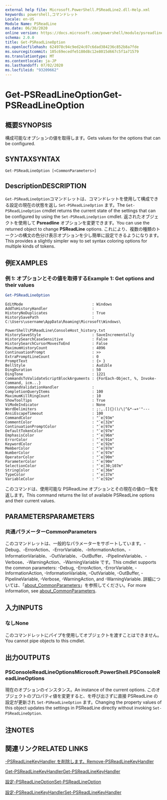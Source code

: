 ```yaml
---
external help file: Microsoft.PowerShell.PSReadLine2.dll-Help.xml
keywords: powershell,コマンドレット
Locale: en-US
Module Name: PSReadLine
ms.date: 06/30/2020
online version: https://docs.microsoft.com/powershell/module/psreadline/get-psreadlineoption?view=powershell-6&WT.mc_id=ps-gethelp
schema: 2.0.0
title: Get-PSReadLineOption
ms.openlocfilehash: 624978c94c9ed24c07c6dad384236c852b8a7fde
ms.sourcegitcommit: 105c69ecedfe5180d8c12e8015d667c5f1a71579
ms.translationtype: MT
ms.contentlocale: ja-JP
ms.lasthandoff: 07/02/2020
ms.locfileid: "93209662"
---
```

# <span data-ttu-id="3f8b0-103">Get-PSReadLineOption</span><span class="sxs-lookup"><span data-stu-id="3f8b0-103">Get-PSReadLineOption</span></span>

## <span data-ttu-id="3f8b0-104">概要</span><span class="sxs-lookup"><span data-stu-id="3f8b0-104">SYNOPSIS</span></span>
<span data-ttu-id="3f8b0-105">構成可能なオプションの値を取得します。</span><span class="sxs-lookup"><span data-stu-id="3f8b0-105">Gets values for the options that can be configured.</span></span>

## <span data-ttu-id="3f8b0-106">SYNTAX</span><span class="sxs-lookup"><span data-stu-id="3f8b0-106">SYNTAX</span></span>

```
Get-PSReadLineOption [<CommonParameters>]
```

## <span data-ttu-id="3f8b0-107">Description</span><span class="sxs-lookup"><span data-stu-id="3f8b0-107">DESCRIPTION</span></span>

<span data-ttu-id="3f8b0-108">`Get-PSReadLineOption`コマンドレットは、コマンドレットを使用して構成できる設定の現在の状態を返し `Set-PSReadLineOption` ます。</span><span class="sxs-lookup"><span data-stu-id="3f8b0-108">The `Get-PSReadLineOption` cmdlet returns the current state of the settings that can be configured by using the `Set-PSReadLineOption` cmdlet.</span></span> <span data-ttu-id="3f8b0-109">返されたオブジェクトを使用して **Psreadline** オプションを変更できます。</span><span class="sxs-lookup"><span data-stu-id="3f8b0-109">You can use the returned object to change **PSReadLine** options.</span></span> <span data-ttu-id="3f8b0-110">これにより、複数の種類のトークンの構文の色分け表示オプションを少し簡単に設定できるようになります。</span><span class="sxs-lookup"><span data-stu-id="3f8b0-110">This provides a slightly simpler way to set syntax coloring options for multiple kinds of tokens.</span></span>

## <span data-ttu-id="3f8b0-111">例</span><span class="sxs-lookup"><span data-stu-id="3f8b0-111">EXAMPLES</span></span>

### <span data-ttu-id="3f8b0-112">例 1: オプションとその値を取得する</span><span class="sxs-lookup"><span data-stu-id="3f8b0-112">Example 1: Get options and their values</span></span>

```powershell
Get-PSReadLineOption
```

```Output
EditMode                               : Windows
AddToHistoryHandler                    :
HistoryNoDuplicates                    : True
HistorySavePath                        : C:\Users\username\AppData\Roaming\Microsoft\Windows\
                                         PowerShell\PSReadLine\ConsoleHost_history.txt
HistorySaveStyle                       : SaveIncrementally
HistorySearchCaseSensitive             : False
HistorySearchCursorMovesToEnd          : False
MaximumHistoryCount                    : 4096
ContinuationPrompt                     : >>
ExtraPromptLineCount                   : 0
PromptText                             : {> }
BellStyle                              : Audible
DingDuration                           : 50
DingTone                               : 1221
CommandsToValidateScriptBlockArguments : {ForEach-Object, %, Invoke-Command, icm...}
CommandValidationHandler               :
CompletionQueryItems                   : 100
MaximumKillRingCount                   : 10
ShowToolTips                           : True
ViModeIndicator                        : None
WordDelimiters                         : ;:,.[]{}()/\|^&*-=+'"---
AnsiEscapeTimeout                      : 100
CommandColor                           : "`e[93m"
CommentColor                           : "`e[32m"
ContinuationPromptColor                : "`e[97m"
DefaultTokenColor                      : "`e[97m"
EmphasisColor                          : "`e[96m"
ErrorColor                             : "`e[91m"
KeywordColor                           : "`e[92m"
MemberColor                            : "`e[97m"
NumberColor                            : "`e[97m"
OperatorColor                          : "`e[90m"
ParameterColor                         : "`e[90m"
SelectionColor                         : "`e[30;107m"
StringColor                            : "`e[36m"
TypeColor                              : "`e[37m"
VariableColor                          : "`e[92m"
```

<span data-ttu-id="3f8b0-113">このコマンドは、使用可能な PSReadLine オプションとその現在の値の一覧を返します。</span><span class="sxs-lookup"><span data-stu-id="3f8b0-113">This command returns the list of available PSReadLine options and their current values.</span></span>

## <span data-ttu-id="3f8b0-114">PARAMETERS</span><span class="sxs-lookup"><span data-stu-id="3f8b0-114">PARAMETERS</span></span>

### <span data-ttu-id="3f8b0-115">共通パラメーター</span><span class="sxs-lookup"><span data-stu-id="3f8b0-115">CommonParameters</span></span>

<span data-ttu-id="3f8b0-116">このコマンドレットは、一般的なパラメーターをサポートしています。-Debug、-ErrorAction、-ErrorVariable、-InformationAction、-InformationVariable、-OutVariable、-OutBuffer、-PipelineVariable、-Verbose、-WarningAction、-WarningVariable です。</span><span class="sxs-lookup"><span data-stu-id="3f8b0-116">This cmdlet supports the common parameters: -Debug, -ErrorAction, -ErrorVariable, -InformationAction, -InformationVariable, -OutVariable, -OutBuffer, -PipelineVariable, -Verbose, -WarningAction, and -WarningVariable.</span></span> <span data-ttu-id="3f8b0-117">詳細については、「[about_CommonParameters](http://go.microsoft.com/fwlink/?LinkID=113216)」を参照してください。</span><span class="sxs-lookup"><span data-stu-id="3f8b0-117">For more information, see [about_CommonParameters](http://go.microsoft.com/fwlink/?LinkID=113216).</span></span>

## <span data-ttu-id="3f8b0-118">入力</span><span class="sxs-lookup"><span data-stu-id="3f8b0-118">INPUTS</span></span>

### <span data-ttu-id="3f8b0-119">なし</span><span class="sxs-lookup"><span data-stu-id="3f8b0-119">None</span></span>

<span data-ttu-id="3f8b0-120">このコマンドレットにパイプを使用してオブジェクトを渡すことはできません。</span><span class="sxs-lookup"><span data-stu-id="3f8b0-120">You cannot pipe objects to this cmdlet.</span></span>

## <span data-ttu-id="3f8b0-121">出力</span><span class="sxs-lookup"><span data-stu-id="3f8b0-121">OUTPUTS</span></span>

### <span data-ttu-id="3f8b0-122">PSConsoleReadLineOptions</span><span class="sxs-lookup"><span data-stu-id="3f8b0-122">Microsoft.PowerShell.PSConsoleReadLineOptions</span></span>

<span data-ttu-id="3f8b0-123">現在のオプションのインスタンス。</span><span class="sxs-lookup"><span data-stu-id="3f8b0-123">An instance of the current options.</span></span> <span data-ttu-id="3f8b0-124">このオブジェクトのプロパティ値を変更すると、を呼び出さずに直接 PSReadLine の設定が更新され `Set-PSReadLineOption` ます。</span><span class="sxs-lookup"><span data-stu-id="3f8b0-124">Changing the property values of this object updates the settings in PSReadLine directly without invoking `Set-PSReadLineOption`.</span></span>

## <span data-ttu-id="3f8b0-125">注</span><span class="sxs-lookup"><span data-stu-id="3f8b0-125">NOTES</span></span>

## <span data-ttu-id="3f8b0-126">関連リンク</span><span class="sxs-lookup"><span data-stu-id="3f8b0-126">RELATED LINKS</span></span>

[<span data-ttu-id="3f8b0-127">-PSReadLineKeyHandler を削除します。</span><span class="sxs-lookup"><span data-stu-id="3f8b0-127">Remove-PSReadLineKeyHandler</span></span>](Remove-PSReadLineKeyHandler.md)

[<span data-ttu-id="3f8b0-128">Get-PSReadLineKeyHandler</span><span class="sxs-lookup"><span data-stu-id="3f8b0-128">Get-PSReadLineKeyHandler</span></span>](Get-PSReadLineKeyHandler.md)

[<span data-ttu-id="3f8b0-129">設定-PSReadLineOption</span><span class="sxs-lookup"><span data-stu-id="3f8b0-129">Set-PSReadLineOption</span></span>](Set-PSReadLineOption.md)

[<span data-ttu-id="3f8b0-130">設定-PSReadLineKeyHandler</span><span class="sxs-lookup"><span data-stu-id="3f8b0-130">Set-PSReadLineKeyHandler</span></span>](Set-PSReadLineKeyHandler.md)
